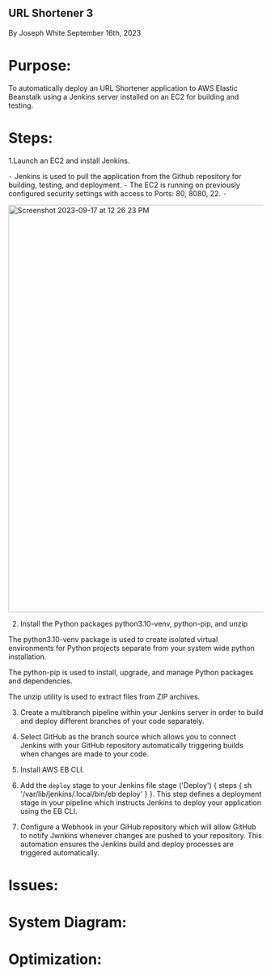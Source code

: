 ## URL Shortener 3

By Joseph White
September 16th, 2023


# Purpose: 
To automatically deploy an URL Shortener application to AWS Elastic Beanstalk using a Jenkins server installed on an EC2 for building and testing. 

# Steps: 
1.Launch an EC2 and install Jenkins.

⁃ Jenkins is used to pull the application from the Github repository for building, testing, and deployment. ⁃ The EC2 is running on previously configured security settings with access to Ports: 80, 8080, 22. ⁃

<img width="804" alt="Screenshot 2023-09-17 at 12 26 23 PM" src="https://github.com/z0sun/Deployment-3/assets/135557197/02354241-ccdd-4711-9c9b-01fdc0071f53">


2. Install the Python packages python3.10-venv, python-pip, and unzip
 
 The python3.10-venv package is used to create isolated virtual environments for Python projects separate from your system wide python installation.

 The python-pip is used to install, upgrade, and manage Python packages and dependencies.

 The unzip utility is used to extract files from ZIP archives. 

3. Create a multibranch pipeline within your Jenkins server in order to build and deploy different branches of your code separately.

4. Select GitHub as the branch source which allows you to connect Jenkins with your GitHub repository automatically triggering builds when changes are made to your code.

5. Install AWS EB CLI. 

7. Add the `deploy` stage to your Jenkins file stage ('Deploy') { steps { sh '/var/lib/jenkins/.local/bin/eb deploy' } }. This step defines a deployment stage in your pipeline which instructs Jenkins to deploy your application using the EB CLI.

8. Configure a Webhook in your GiHub repository which will allow GitHub to notify Jwnkins whenever changes are pushed to your repository. This automation ensures the Jenkins build and deploy processes are triggered automatically.


# Issues:


# System Diagram:



# Optimization:
